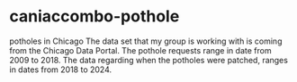 # caniaccombo-pothole
potholes in Chicago
The data set that my group is working with is coming from the Chicago Data Portal. The pothole requests range in date from 2009 to 2018. The data regarding when the potholes were patched, ranges in dates from 2018 to 2024.
